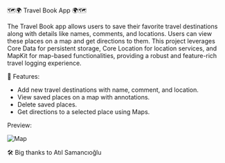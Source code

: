🗺️🌍 Travel Book App 🌍🗺️

The Travel Book app allows users to save their favorite travel destinations along with details like names, comments, and locations. Users can view these places on a map and get directions to them.
This project leverages Core Data for persistent storage, Core Location for location services, and MapKit for map-based functionalities, providing a robust and feature-rich travel logging experience.

📍 Features:

- Add new travel destinations with name, comment, and location.
- View saved places on a map with annotations.
- Delete saved places.
- Get directions to a selected place using Maps.

Preview:

![Map](https://github.com/nigarixx/FaceRecognition/assets/105124936/220aa6b1-d455-46be-a49e-7b38778e8d94)


🛠️ Big thanks to Atıl Samancıoğlu
